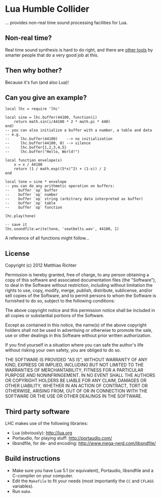 # Lua Humble Collider

... provides non-real time sound processing facilities for Lua.

## Non-real time?

Real time sound synthesis is hard to do right, and there are
[other tools](http://supercollider.sourceforge.net/) by smarter people that
do a very good job at this.

## Then why bother?

Because it's fun (and also Lua)!

## Can you give an example?

    local lhc = require 'lhc'
    
    local sine = lhc.buffer(44100, function(i)
        return math.sin(i/44100 * 2 * math.pi * 440)
    end)
    -- you can also initialize a buffer with a number, a table and data
    -- e.g.
    --     lhc.buffer(44100)    --> no initialization
    --     lhc.buffer(44100, 0) --> silence
    --     lhc.buffer{1,2,3,4,5}
    --     lhc.buffer("Hello, World!")
    
    local function envelope(x)
        x = x / 44100
        return (1 / math.exp((5*x)^2) + (1-x)) / 2
    end
    
    local tone = sine * envelope
    -- you can do any arithmetic operation on buffers:
    --    buffer `op` buffer
    --    buffer `op` number
    --    buffer `op` string (arbitrary data interpreted as buffer)
    --    buffer `op` table
    --    buffer `op` function
    
    lhc.play(tone)
    
    -- save it
    lhc.soundfile.write(tone, 'seatbelts.wav', 44100, 1)

A reference of all functions might follow...

## License

Copyright (c) 2012 Matthias Richter

Permission is hereby granted, free of charge, to any person obtaining a copy
of this software and associated documentation files (the "Software"), to
deal in the Software without restriction, including without limitation the
rights to use, copy, modify, merge, publish, distribute, sublicense, and/or
sell copies of the Software, and to permit persons to whom the Software is
furnished to do so, subject to the following conditions:

The above copyright notice and this permission notice shall be included in
all copies or substantial portions of the Software.

Except as contained in this notice, the name(s) of the above copyright
holders shall not be used in advertising or otherwise to promote the sale,
use or other dealings in this Software without prior written authorization.

If you find yourself in a situation where you can safe the author's life
without risking your own safety, you are obliged to do so.

THE SOFTWARE IS PROVIDED "AS IS", WITHOUT WARRANTY OF ANY KIND, EXPRESS OR
IMPLIED, INCLUDING BUT NOT LIMITED TO THE WARRANTIES OF MERCHANTABILITY,
FITNESS FOR A PARTICULAR PURPOSE AND NONINFRINGEMENT. IN NO EVENT SHALL THE
AUTHORS OR COPYRIGHT HOLDERS BE LIABLE FOR ANY CLAIM, DAMAGES OR OTHER
LIABILITY, WHETHER IN AN ACTION OF CONTRACT, TORT OR OTHERWISE, ARISING
FROM, OUT OF OR IN CONNECTION WITH THE SOFTWARE OR THE USE OR OTHER DEALINGS
IN THE SOFTWARE.

## Third party software

LHC makes use of the following libraries:

 * Lua (obviously): http://lua.org
 * Portaudio, for playing stuff: http://portaudio.com/
 * libsndfile, for de- and encoding: http://www.mega-nerd.com/libsndfile/

## Build instructions

 * Make sure you have Lua 5.1 (or equivalent), Portaudio, libsndfile and a C-compiler on your computer.
 * Edit the `Makefile` to fit your needs (most importantly the `CC` and `CFLAGS` variables).
 * Run `make`.